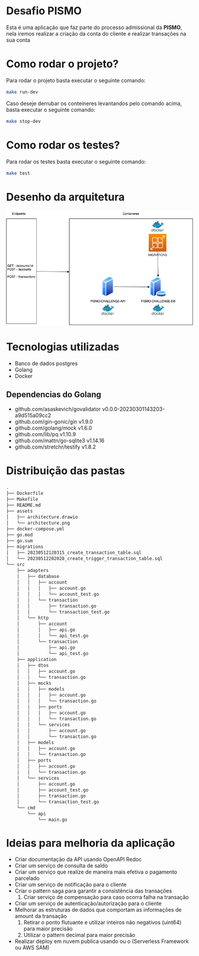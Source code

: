 # Desafio PISMO

Esta é uma aplicação que faz parte do processo admissional da **PISMO**, nela iremos realizar a criação da conta do cliente e realizar transações na sua conta

# Como rodar o projeto?
Para rodar o projeto basta executar o seguinte comando:
```bash
make run-dev
```
Caso deseje derrubar os conteineres levantandos pelo comando acima, basta executar o seguinte comando:
```bash
make stop-dev
```

# Como rodar os testes?
Para rodar os testes basta executar o seguinte comando:
```bash
make test
```

# Desenho da arquitetura

![image info](./assets/architecture.png)

# Tecnologias utilizadas
 - Banco de dados postgres
 - Golang
 - Docker

## Dependencias do Golang
- github.com/asaskevich/govalidator v0.0.0-20230301143203-a9d515a09cc2
- github.com/gin-gonic/gin v1.9.0
- github.com/golang/mock v1.6.0
- github.com/lib/pq v1.10.9
- github.com/mattn/go-sqlite3 v1.14.16
- github.com/stretchr/testify v1.8.2

# Distribuição das pastas
```
.
├── Dockerfile
├── Makefile
├── README.md
├── assets
│   ├── architecture.drawio
│   └── architecture.png
├── docker-compose.yml
├── go.mod
├── go.sum
├── migrations
│   ├── 20230512120315_create_transaction_table.sql
│   └── 20230512202028_create_trigger_transaction_table.sql
└── src
    ├── adapters
    │   ├── database
    │   │   ├── account
    │   │   │   ├── account.go
    │   │   │   └── account_test.go
    │   │   └── transaction
    │   │       ├── transaction.go
    │   │       └── transaction_test.go
    │   └── http
    │       ├── account
    │       │   ├── api.go
    │       │   └── api_test.go
    │       └── transaction
    │           ├── api.go
    │           └── api_test.go
    ├── application
    │   ├── dtos
    │   │   ├── account.go
    │   │   └── transaction.go
    │   ├── mocks
    │   │   ├── models
    │   │   │   ├── account.go
    │   │   │   └── transaction.go
    │   │   ├── ports
    │   │   │   ├── account.go
    │   │   │   └── transaction.go
    │   │   └── services
    │   │       ├── account.go
    │   │       └── transaction.go
    │   ├── models
    │   │   ├── account.go
    │   │   └── transaction.go
    │   ├── ports
    │   │   ├── account.go
    │   │   └── transaction.go
    │   └── services
    │       ├── account.go
    │       ├── account_test.go
    │       ├── transaction.go
    │       └── transaction_test.go
    └── cmd
        └── api
            └── main.go
```

# Ideias para melhoria da aplicação
- Criar documentação da API usando OpenAPI Redoc
- Criar um serviço de consulta de saldo
- Criar um serviço que realize de maneira mais efetiva o pagamento parcelado
- Criar um serviço de notificação para o cliente
- Criar o pattern saga para garantir a consistência das transações
  1. Criar serviço de compensação para caso ocorra falha na transação
- Criar um serviço de autenticação/autorização para o cliente
- Melhorar as estruturas de dados que comportam as informações de amount da transação
  1. Retirar o ponto flutuante e utilizar inteiros não negativos (uint64) para maior precisão
  2. Utilizar o pattern decimal para maior precisão
- Realizar deploy em nuvem publica usando ou o (Serverless Framework ou AWS SAM)